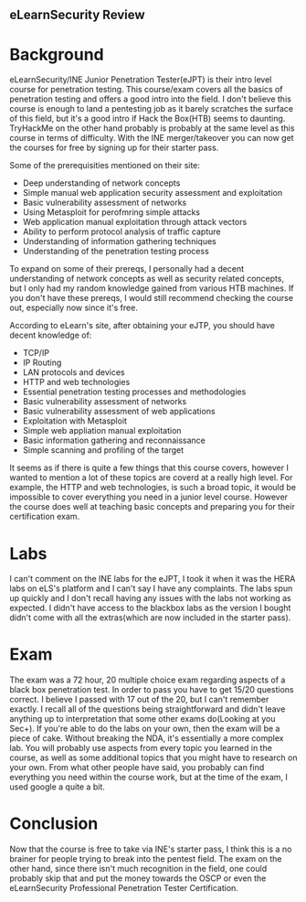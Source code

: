 ## eLearnSecurity Review  

# Background
eLearnSecurity/INE Junior Penetration Tester(eJPT) is their intro level course for penetration testing.  This course/exam covers all the basics of penetration testing and offers a good intro into the field.  I don't believe this course is enough to land a pentesting job as it barely scratches the surface of this field, but it's a good intro if Hack the Box(HTB) seems to daunting.  TryHackMe on the other hand probably is probably at the same level as this course in terms of difficulty.  With the INE merger/takeover you can now get the courses for free by signing up for their starter pass.  

Some of the prerequisities mentioned on their site:
  - Deep understanding of network concepts
  - Simple manual web application security assessment and exploitation
  - Basic vulnerability assessment of networks
  - Using Metasploit for perofmring simple attacks
  - Web application manual exploitation through attack vectors
  - Ability to perform protocol analysis of traffic capture
  - Understanding of information gathering techniques
  - Understanding of the penetration testing process
  
To expand on some of their prereqs, I personally had a decent understanding of network concepts as well as security related concepts, but I only had my random knowledge gained from various HTB machines.  If you don't have these prereqs, I would still recommend checking the course out, especially now since it's free.

According to eLearn's site, after obtaining your eJTP, you should have decent knowledge of:
  - TCP/IP
  - IP Routing
  - LAN protocols and devices
  - HTTP and web technologies
  - Essential penetration testing processes and methodologies
  - Basic vulnerability assessment of networks
  - Basic vulnerability assessment of web applications
  - Exploitation with Metasploit
  - Simple web appliation manual exploitation
  - Basic information gathering and reconnaissance
  - Simple scanning and profiling of the target
  
It seems as if there is quite a few things that this course covers, however I wanted to mention a lot of these topics are coverd at a really high level.  For example, the HTTP and web technologies, is such a broad topic, it would be impossible to cover everything you need in a junior level course.  However the course does well at teaching basic concepts and preparing you for their certification exam.

# Labs
I can't comment on the INE labs for the eJPT, I took it when it was the HERA labs on eLS's platform and I can't say I have any complaints.  The labs spun up quickly and I don't recall having any issues with the labs not working as expected.  I didn't have access to the blackbox labs as the version I bought didn't come with all the extras(which are now included in the starter pass).

# Exam  
The exam was a 72 hour, 20 multiple choice exam regarding aspects of a black box penetration test.  In order to pass you have to get 15/20 questions correct.  I believe I passed with 17 out of the 20, but I can't remember exactly.  I recall all of the questions being straightforward and didn't leave anything up to interpretation that some other exams do(Looking at you Sec+).  If you're able to do the labs on your own, then the exam will be a piece of cake.  Without breaking the NDA, it's essentially a more complex lab.  You will probably use aspects from every topic you learned in the course, as well as some additional topics that you might have to research on your own. From what other people have said, you probably can find everything you need within the course work, but at the time of the exam, I used google a quite a bit.

# Conclusion
Now that the course is free to take via INE's starter pass, I think this is a no brainer for people trying to break into the pentest field.  The exam on the other hand, since there isn't much recognition in the field, one could probably skip that and put the money towards the OSCP or even the eLearnSecurity Professional Penetration Tester Certification.


